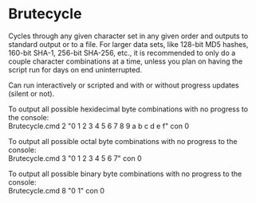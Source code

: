 # Brutecycle
Cycles through any given character set in any given order and outputs to standard output or to a file. For larger data sets, like 128-bit MD5 hashes, 160-bit SHA-1, 256-bit SHA-256, etc., it is recommended to only do a couple character combinations at a time, unless you plan on having the script run for days on end uninterrupted.

Can run interactively or scripted and with or without progress updates (silent or not).

To output all possible hexidecimal byte combinations with no progress to the console:  
Brutecycle.cmd 2 "0 1 2 3 4 5 6 7 8 9 a b c d e f" con 0

To output all possible octal byte combinations with no progress to the console:  
Brutecycle.cmd 3 "0 1 2 3 4 5 6 7" con 0

To output all possible binary byte combinations with no progress to the console:  
Brutecycle.cmd 8 "0 1" con 0
